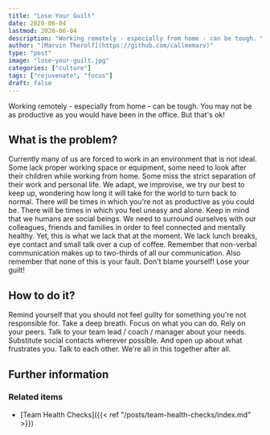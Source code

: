 ```yaml
---
title: "Lose Your Guilt"
date: 2020-06-04
lastmod: 2020-06-04
description: "Working remotely - especially from home - can be tough. You may not be as productive as you would have been in the office. But that's ok!"
author: "[Marvin Therolf](https://github.com/callmemarv)"
type: "post"
image: "lose-your-guilt.jpg"
categories: ["culture"]
tags: ["rejuvenate", "focus"]
draft: false
---
```


Working remotely - especially from home - can be tough. You may not be as productive as you would have been in the office. But that's ok!

<!--more-->

## What is the problem?

Currently many of us are forced to work in an environment that is not ideal. Some lack proper working space or equipment, some need to look after their children while working from home. Some miss the strict separation of their work and personal life. We adapt, we improvise, we try our best to keep up, wondering how long it will take for the world to turn back to normal. There will be times in which you're not as productive as you could be. There will be times in which you feel uneasy and alone. Keep in mind that we humans are social beings. We need to surround ourselves with our colleagues, friends and families in order to feel connected and mentally healthy. Yet, this is what we lack that at the moment. We lack lunch breaks, eye contact and small talk over a cup of coffee. Remember that non-verbal communication makes up to two-thirds of all our communication. Also remember that none of this is your fault. Don't blame yourself! Lose your guilt!

## How to do it?

Remind yourself that you should not feel guilty for something you're not responsible for. Take a deep breath. Focus on what you can do. Rely on your peers. Talk to your team lead / coach / manager about your needs. Substitute social contacts wherever possible. And open up about what frustrates you. Talk to each other. We're all in this together after all.

## Further information

### Related items

* [Team Health Checks]({{< ref "/posts/team-health-checks/index.md" >}})
